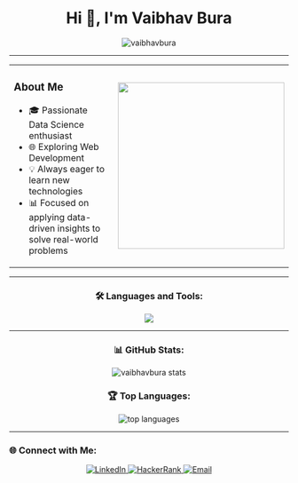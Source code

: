 <h1 align="center">Hi 👋, I'm Vaibhav Bura</h1>

<p align="center">
  <img src="https://komarev.com/ghpvc/?username=vaibhavbura&label=Profile%20views&color=0e75b6&style=flat" alt="vaibhavbura" />
</p>

---

<table>
  <tr>
    <td>
      <h3>About Me</h3>
      <ul>
        <li>🎓 Passionate Data Science enthusiast</li>
        <li>🌐 Exploring Web Development</li>
        <li>💡 Always eager to learn new technologies</li>
        <li>📊 Focused on applying data-driven insights to solve real-world problems</li>
      </ul>
    </td>
    <td>
      <img src="https://github.com/user-attachments/assets/94e05348-1173-4025-8305-63615c2d5485" width="300">
    </td>
  </tr>
</table>



---

<h3 align="center">🛠️ Languages and Tools:</h3>
<div align="center">

<a href="#" target="_blank">
<img src="https://skillicons.dev/icons?i=html,css,javascript,bootstrap,nodejs,mysql,py,java,aws,linux&perline=11" />
</a>

</div>

---

<h3 align="center">📊 GitHub Stats:</h3>
<p align="center">
  <img src="https://github-readme-stats.vercel.app/api?username=vaibhavbura&show_icons=true&theme=radical" alt="vaibhavbura stats" />
</p>

<h3 align="center">🏆 Top Languages:</h3>
<p align="center">
  <img src="https://github-readme-stats.vercel.app/api/top-langs/?username=vaibhavbura&layout=compact&theme=radical" alt="top languages" />
</p>

---

### 🌐 Connect with Me:

<p align="center">
  <a href="https://www.linkedin.com/in/vaibhavbura/" target="_blank">
    <img src="https://img.shields.io/badge/-LinkedIn-0A66C2?style=for-the-badge&logo=linkedin&logoColor=white" alt="LinkedIn" />
  </a>
  <a href="https://www.hackerrank.com/profile/vaibhavbura" target="_blank">
    <img src="https://img.shields.io/badge/-HackerRank-00EA64?style=for-the-badge&logo=hackerrank&logoColor=white" alt="HackerRank" />
  </a>
  <a href="mailto:vaibhavbura@gmail.com" target="_blank">
    <img src="https://img.shields.io/badge/-Email-D14836?style=for-the-badge&logo=gmail&logoColor=white" alt="Email" />
  </a>
</p>


